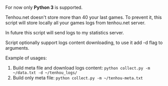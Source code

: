 For now only **Python 3** is supported.

Tenhou.net doesn't store more than 40 your last games.
To prevent it, this script will store locally all your games logs
from tenhou.net server.

In future this script will send logs to my statistics server.

Script optionally support logs content downloading, to use it add -d flag
to arguments.

Example of usages:

1. Build meta file and download logs content: `python collect.py -m ~/data.txt -d ~/tenhou_logs/`
1. Build only meta file: `python collect.py -m ~/tenhou-meta.txt`
